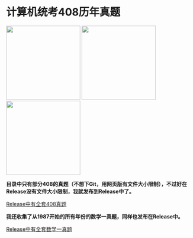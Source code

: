 # 计算机统考408历年真题

<img src="https://gss2.bdstatic.com/-fo3dSag_xI4khGkpoWK1HF6hhy/baike/c0%3Dbaike80%2C5%2C5%2C80%2C26/sign=7a03fe03ccbf6c81e33a24badd57da50/b21c8701a18b87d6c1feb174070828381f30fd19.jpg?image&quality=100&size=b4000_4000&sec=1552226769&di=6b14211f542ab6336700c12c0e7af0fc&src=http://imgtu.lishiquwen.com/20150527/1432699095374329.jpg" height="200" width="200">         <img src="https://gss0.bdstatic.com/-4o3dSag_xI4khGkpoWK1HF6hhy/baike/c0%3Dbaike150%2C5%2C5%2C150%2C50/sign=2e4b7e96ffd3572c72ef948eeb7a0842/8644ebf81a4c510ffd63cb656d59252dd42aa52d.jpg" height="200" width="200">         <img src="https://gss1.bdstatic.com/9vo3dSag_xI4khGkpoWK1HF6hhy/baike/c0%3Dbaike150%2C5%2C5%2C150%2C50/sign=320fc6008b01a18be4e61a1dff466c6d/42166d224f4a20a4fff87ceb9c529822720ed03c.jpg" height="200" width="200">

**目录中只有部分408的真题（不想下Git，用网页版有文件大小限制），不过好在Release没有文件大小限制，我就发布到Release中了。**

[Release中有全套408真题](https://github.com/gongpx20069/Postgraduate-408-exam/releases/tag/408_90_18)

**我还收集了从1987开始的所有年份的数学一真题，同样也发布在Release中。**

[Release中有全套数学一真题](https://github.com/gongpx20069/Postgraduate-408-exam/releases/tag/Math1_1987-2016)
